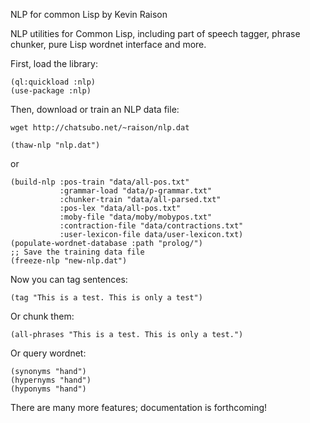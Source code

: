NLP for common Lisp by Kevin Raison

NLP utilities for Common Lisp, including part of speech tagger, phrase chunker,
pure Lisp wordnet interface and more.

First, load the library:

  ```
  (ql:quickload :nlp)
  (use-package :nlp)
  ```

Then, download or train an NLP data file:

  ```wget http://chatsubo.net/~raison/nlp.dat```

  ```
  (thaw-nlp "nlp.dat")
  ```
or

  ```
  (build-nlp :pos-train "data/all-pos.txt"
             :grammar-load "data/p-grammar.txt"
             :chunker-train "data/all-parsed.txt"
             :pos-lex "data/all-pos.txt"
             :moby-file "data/moby/mobypos.txt"
             :contraction-file "data/contractions.txt"
             :user-lexicon-file data/user-lexicon.txt)
  (populate-wordnet-database :path "prolog/")
  ;; Save the training data file
  (freeze-nlp "new-nlp.dat")
  ```
  
Now you can tag sentences:

  ```
  (tag "This is a test. This is only a test")
  ```

Or chunk them:

  ```
  (all-phrases "This is a test. This is only a test.")
  ```

Or query wordnet:

  ```
  (synonyms "hand")
  (hypernyms "hand")
  (hyponyms "hand")
  ```

There are many more features;  documentation is forthcoming!
